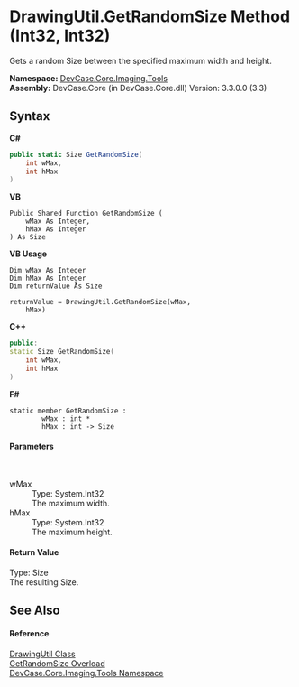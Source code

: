 # DrawingUtil.GetRandomSize Method (Int32, Int32)
 

Gets a random Size between the specified maximum width and height.

**Namespace:**&nbsp;<a href="N_DevCase_Core_Imaging_Tools">DevCase.Core.Imaging.Tools</a><br />**Assembly:**&nbsp;DevCase.Core (in DevCase.Core.dll) Version: 3.3.0.0 (3.3)

## Syntax

**C#**<br />
``` C#
public static Size GetRandomSize(
	int wMax,
	int hMax
)
```

**VB**<br />
``` VB
Public Shared Function GetRandomSize ( 
	wMax As Integer,
	hMax As Integer
) As Size
```

**VB Usage**<br />
``` VB Usage
Dim wMax As Integer
Dim hMax As Integer
Dim returnValue As Size

returnValue = DrawingUtil.GetRandomSize(wMax, 
	hMax)
```

**C++**<br />
``` C++
public:
static Size GetRandomSize(
	int wMax, 
	int hMax
)
```

**F#**<br />
``` F#
static member GetRandomSize : 
        wMax : int * 
        hMax : int -> Size 

```


#### Parameters
&nbsp;<dl><dt>wMax</dt><dd>Type: System.Int32<br />The maximum width.</dd><dt>hMax</dt><dd>Type: System.Int32<br />The maximum height.</dd></dl>

#### Return Value
Type: Size<br />The resulting Size.

## See Also


#### Reference
<a href="T_DevCase_Core_Imaging_Tools_DrawingUtil">DrawingUtil Class</a><br /><a href="Overload_DevCase_Core_Imaging_Tools_DrawingUtil_GetRandomSize">GetRandomSize Overload</a><br /><a href="N_DevCase_Core_Imaging_Tools">DevCase.Core.Imaging.Tools Namespace</a><br />